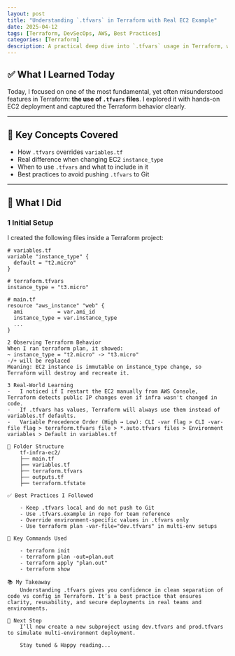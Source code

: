 ```yaml
---
layout: post
title: "Understanding `.tfvars` in Terraform with Real EC2 Example"
date: 2025-04-12
tags: [Terraform, DevSecOps, AWS, Best Practices]
categories: [Terraform]
description: A practical deep dive into `.tfvars` usage in Terraform, with EC2 deployment examples and industry-aligned best practices.
---
```


## ✅ What I Learned Today

Today, I focused on one of the most fundamental, yet often misunderstood features in Terraform: **the use of `.tfvars` files**. I explored it with hands-on EC2 deployment and captured the Terraform behavior clearly.

---

## 🧠 Key Concepts Covered

- How `.tfvars` overrides `variables.tf`
- Real difference when changing EC2 `instance_type`
- When to use `.tfvars` and what to include in it
- Best practices to avoid pushing `.tfvars` to Git

---

## 🔨 What I Did

### 1 Initial Setup

I created the following files inside a Terraform project:

```hcl
# variables.tf
variable "instance_type" {
  default = "t2.micro"
}

# terraform.tfvars
instance_type = "t3.micro"

# main.tf
resource "aws_instance" "web" {
  ami           = var.ami_id
  instance_type = var.instance_type
  ...
}

2 Observing Terraform Behavior
When I ran terraform plan, it showed:
~ instance_type = "t2.micro" -> "t3.micro"
-/+ will be replaced
Meaning: EC2 instance is immutable on instance_type change, so Terraform will destroy and recreate it.

3 Real-World Learning
-   I noticed if I restart the EC2 manually from AWS Console, Terraform detects public IP changes even if infra wasn't changed in code.
-   If .tfvars has values, Terraform will always use them instead of variables.tf defaults.
-   Variable Precedence Order (High → Low): CLI -var flag > CLI -var-file flag > terraform.tfvars file > *.auto.tfvars files > Environment variables > Default in variables.tf

📁 Folder Structure
    tf-infra-ec2/
    ├── main.tf
    ├── variables.tf
    ├── terraform.tfvars
    ├── outputs.tf
    ├── terraform.tfstate

✅ Best Practices I Followed

    - Keep .tfvars local and do not push to Git
    - Use .tfvars.example in repo for team reference
    - Override environment-specific values in .tfvars only
    - Use terraform plan -var-file="dev.tfvars" in multi-env setups

🧪 Key Commands Used

    - terraform init
    - terraform plan -out=plan.out
    - terraform apply "plan.out"
    - terraform show

📚 My Takeaway
    Understanding .tfvars gives you confidence in clean separation of code vs config in Terraform. It’s a best practice that ensures clarity, reusability, and secure deployments in real teams and environments.

🚀 Next Step
    I’ll now create a new subproject using dev.tfvars and prod.tfvars to simulate multi-environment deployment.

    Stay tuned & Happy reading...